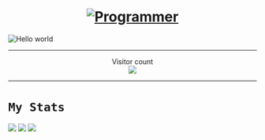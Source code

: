 <h1 align=center> <b>
 <a href="https://git.io/typing-svg">
    <img src="https://readme-typing-svg.herokuapp.com?font=Montserrat&weight=550&size=30&duration=4000&pause=500&color=09DFB4&width=485&lines=Hello%2C+I'm+Arafat+Rahman;Programmer;Tech+enthusiast" alt="Programmer"/>
</a>
</b> </h1>

<img src="https://raw.githubusercontent.com/sagar-viradiya/sagar-viradiya/master/resources/banner.png" alt="Hello world">
<hr>
<p align="center"> 
  Visitor count<br>
  <img src="https://profile-counter.glitch.me/arafatr871/count.svg" />
</p>
<hr>

# `My Stats`

<img src="https://github-readme-streak-stats-salesp07.vercel.app/?user=arafatr871&theme=dark&hide_border=false&include_all_commits=true" />
<img src="https://github-readme-stats.vercel.app/api?username=arafatr871&show_icons=true&show=reviews,prs_merged,prs_merged_percentage&theme=dark" />
<img src="https://github-readme-stats.vercel.app/api/top-langs//?username=arafatr871&theme=dark&show_icons=true&hide_border=false&layout=donut&langs_count=50"/>
